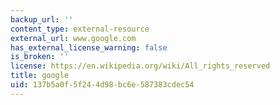 ```yaml
---
backup_url: ''
content_type: external-resource
external_url: www.google.com
has_external_license_warning: false
is_broken: ''
license: https://en.wikipedia.org/wiki/All_rights_reserved
title: google
uid: 137b5a0f-5f24-4d98-bc6e-587383cdec54
---
```

